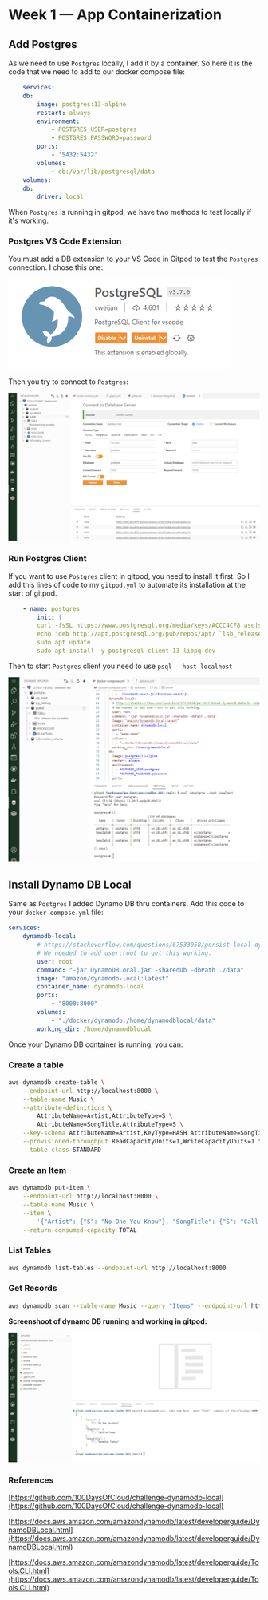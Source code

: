 # Week 1 — App Containerization

## Add Postgres

As we need to use `Postgres` locally, I add it by a container. So here it is the code that we need to add to our docker compose file:

```yaml
    services:
    db:
        image: postgres:13-alpine
        restart: always
        environment:
            - POSTGRES_USER=postgres
            - POSTGRES_PASSWORD=password
        ports:
            - '5432:5432'
        volumes: 
            - db:/var/lib/postgresql/data
    volumes:
    db:
        driver: local
```

When `Postgres` is running in gitpod, we have two methods to test locally if it's working.

### Postgres VS Code Extension
You must add a DB extension to your VS Code in Gitpod to test the `Postgres` connection. I chose this one:

![Postgres VS Code Extension](./assets/week-1-postgres-vs-code-extension.png)

Then you try to connect to `Postgres`:

![](./assets/week-1-postgres%20test.png)

### Run Postgres Client

If you want to use `Postgres` client in gitpod, you need to install it first. So I add this lines of code to my `gitpod.yml` to automate its installation at the start of gitpod.

```yaml
    - name: postgres
        init: |
        curl -fsSL https://www.postgresql.org/media/keys/ACCC4CF8.asc|sudo gpg --dearmor -o /etc/apt/trusted.gpg.d/postgresql.gpg
        echo "deb http://apt.postgresql.org/pub/repos/apt/ `lsb_release -cs`-pgdg main" |sudo tee  /etc/apt/sources.list.d/pgdg.list
        sudo apt update
        sudo apt install -y postgresql-client-13 libpq-dev
```

Then to start `Postgres` client you need to use `psql --host localhost`

![Connecting to postgres from the terminal client](./assets/week-1-postgres%20test%20cli.png)


## Install Dynamo DB Local
Same as `Postgres` I added Dynamo DB thru containers. Add this code to your `docker-compose.yml` file:

```yaml
services:
    dynamodb-local:
        # https://stackoverflow.com/questions/67533058/persist-local-dynamodb-data-in-volumes-lack-permission-unable-to-open-databa
        # We needed to add user:root to get this working.
        user: root
        command: "-jar DynamoDBLocal.jar -sharedDb -dbPath ./data"
        image: "amazon/dynamodb-local:latest"
        container_name: dynamodb-local
        ports:
            - "8000:8000"
        volumes:
            - "./docker/dynamodb:/home/dynamodblocal/data"
        working_dir: /home/dynamodblocal
```

Once your Dynamo DB container is running, you can:

### Create a table

```bash
aws dynamodb create-table \
    --endpoint-url http://localhost:8000 \
    --table-name Music \
    --attribute-definitions \
        AttributeName=Artist,AttributeType=S \
        AttributeName=SongTitle,AttributeType=S \
    --key-schema AttributeName=Artist,KeyType=HASH AttributeName=SongTitle,KeyType=RANGE \
    --provisioned-throughput ReadCapacityUnits=1,WriteCapacityUnits=1 \
    --table-class STANDARD
```

### Create an Item

```bash
aws dynamodb put-item \
    --endpoint-url http://localhost:8000 \
    --table-name Music \
    --item \
        '{"Artist": {"S": "No One You Know"}, "SongTitle": {"S": "Call Me Today"}, "AlbumTitle": {"S": "Somewhat Famous"}}' \
    --return-consumed-capacity TOTAL  
```

### List Tables

```bash
aws dynamodb list-tables --endpoint-url http://localhost:8000
```

### Get Records
```bash
aws dynamodb scan --table-name Music --query "Items" --endpoint-url http://localhost:8000
```

__Screenshoot of dynamo DB running and working in gitpod:__

![](./assets/week-1-dynamodb-local-working.png)

### References
[https://github.com/100DaysOfCloud/challenge-dynamodb-local](https://github.com/100DaysOfCloud/challenge-dynamodb-local)

[https://docs.aws.amazon.com/amazondynamodb/latest/developerguide/DynamoDBLocal.html](https://docs.aws.amazon.com/amazondynamodb/latest/developerguide/DynamoDBLocal.html)

[https://docs.aws.amazon.com/amazondynamodb/latest/developerguide/Tools.CLI.html](https://docs.aws.amazon.com/amazondynamodb/latest/developerguide/Tools.CLI.html)